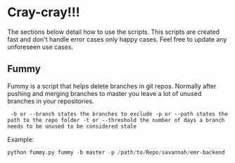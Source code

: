 # Cray-cray!!!


The sections below detail how to use the scripts. This scripts are created fast
and don't handle error cases only happy cases. Feel free to update any unforeseen
use cases.

## Fummy

Fummy is a script that helps delete branches in git repos. Normally after pushing
and merging branches to master you leave a lot of unused branches in your repositories.

`` -b or --branch states the branches to exclude
 -p or --path states the path to the repo folder
 -t or --threshold the number of days a branch needs to be unused to be considered stale``


Example:

``` python
python fummy.py fummy -b master -p /path/to/Repo/savannah/emr-backend
```
